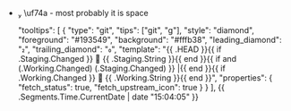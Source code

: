 - 
  \uf74a - most probably it is space

  "tooltips": [
  {
  "type": "git",
  "tips": ["git", "g"],
  "style": "diamond",
  "foreground": "#193549",
  "background": "#fffb38",
  "leading_diamond": "",
  "trailing_diamond": "",
  "template": "{{ .HEAD }}{{ if .Staging.Changed }}  {{ .Staging.String }}{{ end }}{{ if and (.Working.Changed) (.Staging.Changed) }} |{{ end }}{{ if .Working.Changed }}  {{ .Working.String }}{{ end }}",
  "properties": {
  "fetch_status": true,
  "fetch_upstream_icon": true
  }
  }
  ],
  {{ .Segments.Time.CurrentDate | date \"15:04:05\" }}
